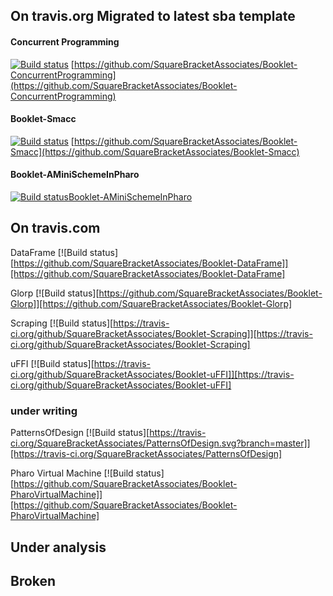 

## On travis.org Migrated to latest sba template 

#### Concurrent Programming
[![Build status](https://travis-ci.org/SquareBracketAssociates/Booklet-ConcurrentProgramming.svg?branch=master)](https://travis-ci.org/github/SquareBracketAssociates/Booklet-ConcurrentProgramming) 
 [https://github.com/SquareBracketAssociates/Booklet-ConcurrentProgramming](https://github.com/SquareBracketAssociates/Booklet-ConcurrentProgramming)


#### Booklet-Smacc
[![Build status](https://travis-ci.org/SquareBracketAssociates/Booklet-Smacc.svg?branch=master)](https://travis-ci.org/github/SquareBracketAssociates/Booklet-Smacc) [https://github.com/SquareBracketAssociates/Booklet-Smacc](https://github.com/SquareBracketAssociates/Booklet-Smacc)

#### Booklet-AMiniSchemeInPharo
[![Build status](https://travis-ci.org/SquareBracketAssociates/Booklet-AMiniSchemeInPharo.svg?branch=master)](https://travis-ci.org/github/SquareBracketAssociates/Booklet-AMiniSchemeInPharo)[Booklet-AMiniSchemeInPharo](https://github.com/SquareBracketAssociates/Booklet-AMiniSchemeInPharo)



## On travis.com


DataFrame
[![Build status][https://github.com/SquareBracketAssociates/Booklet-DataFrame]][https://github.com/SquareBracketAssociates/Booklet-DataFrame]

Glorp
[![Build status][https://github.com/SquareBracketAssociates/Booklet-Glorp]][https://github.com/SquareBracketAssociates/Booklet-Glorp]

Scraping
[![Build status][https://travis-ci.org/github/SquareBracketAssociates/Booklet-Scraping]][https://travis-ci.org/github/SquareBracketAssociates/Booklet-Scraping]

uFFI
[![Build status][https://travis-ci.org/github/SquareBracketAssociates/Booklet-uFFI]][https://travis-ci.org/github/SquareBracketAssociates/Booklet-uFFI]







### under writing
PatternsOfDesign
[![Build status][https://travis-ci.org/SquareBracketAssociates/PatternsOfDesign.svg?branch=master]][https://travis-ci.org/SquareBracketAssociates/PatternsOfDesign]

Pharo Virtual Machine 
[![Build status][https://github.com/SquareBracketAssociates/Booklet-PharoVirtualMachine]][https://github.com/SquareBracketAssociates/Booklet-PharoVirtualMachine]


## Under analysis

## Broken 

